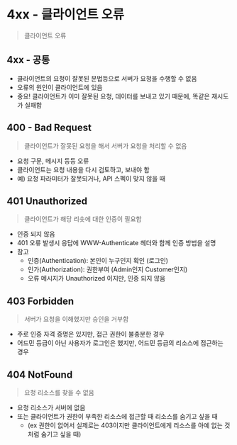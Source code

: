 # 4xx - 클라이언트 오류
> 클라이언트 오류 

## 4xx - 공통
* 클라이언트의 요청이 잘못된 문법등으로 서버가 요청을 수행할 수 없음
* 오류의 원인이 클라이언트에 있음
* 중요! 클라이언트가 이미 잘못된 요청, 데이터를 보내고 있기 때문에, 똑같은 재시도가 실패함

## 400 - Bad Request
> 클라이언트가 잘못된 요청을 해서 서버가 요청을 처리할 수 없음 

* 요청 구문, 메시지 등등 오류
* 클라이언트는 요청 내용을 다시 검토하고, 보내야 함
* 예) 요청 파라미터가 잘못되거나, API 스펙이 맞지 않을 때

## 401 Unauthorized
> 클라이언트가 해당 리솟에 대한 인증이 필요함 

* 인증 되지 않음
* 401 오류 발생시 응답에 WWW-Authenticate 헤더와 함께 인증 방법을 설명
* 참고
  * 인증(Authentication): 본인이 누구인지 확인 (로그인)
  * 인가(Authorization): 권한부여 (Admin인지 Customer인지)
  * 오류 메시지가 Unauthorized 이지만, 인증 되지 않음

## 403 Forbidden
> 서버가 요청을 이해했지만 승인을 거부함

* 주로 인증 자격 증명은 있지만, 접근 권한이 불충분한 경우
* 어드민 등급이 아닌 사용자가 로그인은 했지만, 어드민 등급의 리소스에 접근하는 경우

## 404 NotFound
> 요청 리소스를 찾을 수 없음

* 요청 리소스가 서버에 없음
* 또는 클라이언트가 권한이 부족한 리소스에 접근할 때 리소스를 숨기고 싶을 때 
  * (ex 권한이 없어서 실제로는 403이지만 클라이언트에게 리소스를 아예 없는 것 처럼 숨기고 싶을 때)


